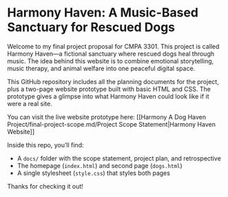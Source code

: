 # Harmony Haven: A Music-Based Sanctuary for Rescued Dogs

Welcome to my final project proposal for CMPA 3301. This project is called Harmony Haven—a fictional sanctuary where rescued dogs heal through music. The idea behind this website is to combine emotional storytelling, music therapy, and animal welfare into one peaceful digital space.

This GitHub repository includes all the planning documents for the project, plus a two-page website prototype built with basic HTML and CSS. The prototype gives a glimpse into what Harmony Haven could look like if it were a real site.

You can visit the live website prototype here: [[Harmony A Dog Haven Project/final-project-scope.md/Project Scope Statement|Harmony Haven Website]]

Inside this repo, you’ll find:
- A `docs/` folder with the scope statement, project plan, and retrospective
- The homepage (`index.html`) and second page (`dogs.html`)
- A single stylesheet (`style.css`) that styles both pages

Thanks for checking it out!